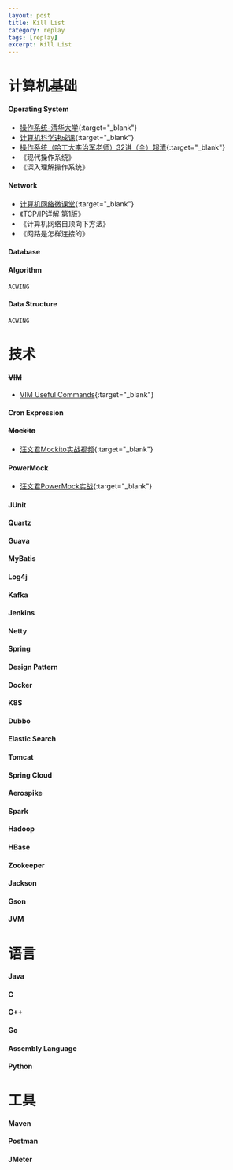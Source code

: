```yaml
---
layout: post
title: Kill List
category: replay
tags: [replay]
excerpt: Kill List
---
```



# 计算机基础 

#### Operating System    

- [操作系统-清华大学](https://www.xuetangx.com/learn/THU08091000267/THU08091000267/4231154/video/6287057){:target="_blank"}  
- [计算机科学速成课](https://www.bilibili.com/video/BV1EW411u7th){:target="_blank"}  
- [操作系统（哈工大李治军老师）32讲（全）超清](https://www.bilibili.com/video/BV1d4411v7u7){:target="_blank"}  
- 《现代操作系统》  
- 《深入理解操作系统》  

#### Network    

- [计算机网络微课堂](https://www.bilibili.com/video/BV1c4411d7jb){:target="_blank"}  
- 《TCP/IP详解 第1版》  
- 《计算机网络自顶向下方法》  
- 《网路是怎样连接的》    

#### Database
#### Algorithm  

`ACWING`  

#### Data Structure  

`ACWING`  

# 技术  

#### ~~VIM~~  

- [VIM Useful Commands](http://yaoyichen.cn/tool/2020/11/24/vim-useful-commands.html){:target="_blank"}  

#### Cron Expression
#### ~~Mockito~~  

- [汪文君Mockito实战视频](https://www.bilibili.com/video/BV1jJ411A7Sv?p=10&t=1563){:target="_blank"} 

#### PowerMock  

- [汪文君PowerMock实战](https://www.bilibili.com/video/BV12J411S7mp?p=4&t=489){:target="_blank"} 

#### JUnit  
#### Quartz  
#### Guava  
#### MyBatis  
#### Log4j  
#### Kafka  
#### Jenkins  
#### Netty  
#### Spring  
#### Design Pattern    
#### Docker  
#### K8S  
#### Dubbo  
#### Elastic Search  
#### Tomcat  
#### Spring Cloud  
#### Aerospike  
#### Spark  
#### Hadoop  
#### HBase  
#### Zookeeper  
#### Jackson  
#### Gson  
#### JVM  


# 语言  

#### Java  
#### C  
#### C++  
#### Go  
#### Assembly Language  
#### Python  

# 工具  

#### Maven
#### Postman  
#### JMeter  
